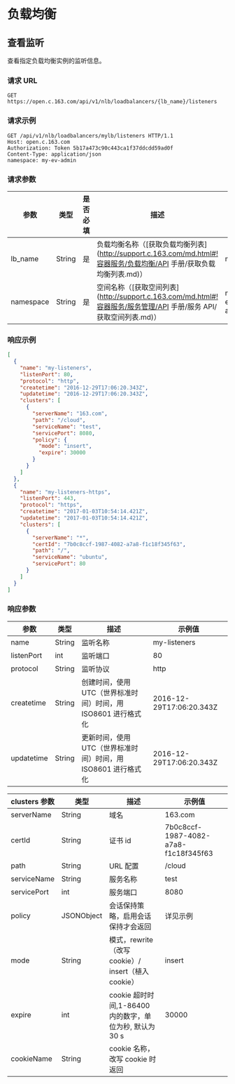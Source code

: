 # 负载均衡

## 查看监听

查看指定负载均衡实例的监听信息。

### 请求 URL

`GET https://open.c.163.com/api/v1/nlb/loadbalancers/{lb_name}/listeners`

### 请求示例

```http
GET /api/v1/nlb/loadbalancers/mylb/listeners HTTP/1.1
Host: open.c.163.com
Authorization: Token 5b17a473c90c443ca1f37ddcdd59ad0f
Content-Type: application/json
namespace: my-ev-admin
```

### 请求参数

|    参数    |  类型  | 是否必填 |                                      描述                                      |    示例值    |
|------------|--------|----------|--------------------------------------------------------------------------------|--------------|
| lb_name    | String | 是       | 负载均衡名称（[获取负载均衡列表](http://support.c.163.com/md.html#!容器服务/负载均衡/API 手册/获取负载均衡列表.md)）                               | mylb         |
| namespace  | String | 是       | 空间名称（[获取空间列表](http://support.c.163.com/md.html#!容器服务/服务管理/API 手册/服务 API/获取空间列表.md)）                                       | my-ev-admin  |

### 响应示例

```json
[
  {
    "name": "my-listeners",
    "listenPort": 80,
    "protocol": "http",
    "createtime": "2016-12-29T17:06:20.343Z",
    "updatetime": "2016-12-29T17:06:20.343Z",
    "clusters": [
      {
        "serverName": "163.com",
        "path": "/cloud",
        "serviceName": "test",
        "servicePort": 8080,
        "policy": {
          "mode": "insert",
          "expire": 30000
        }
      }
    ]
  },
  {
    "name": "my-listeners-https",
    "listenPort": 443,
    "protocol": "https",
    "createtime": "2017-01-03T10:54:14.421Z",
    "updatetime": "2017-01-03T10:54:14.421Z",
    "clusters": [
      {
        "serverName": "*",
        "certId": "7b0c8ccf-1987-4082-a7a8-f1c18f345f63",
        "path": "/",
        "serviceName": "ubuntu",
        "servicePort": 80
      }
    ]
  }
]
```

### 响应参数

|    参数    |  类型  |                              描述                             |          示例值          |
|------------|--------|---------------------------------------------------------------|--------------------------|
| name       | String | 监听名称                                                      | my-listeners             |
| listenPort | int    | 监听端口                                                      | 80                       |
| protocol   | String | 监听协议                                                      | http                     |
| createtime | String | 创建时间，使用 UTC（世界标准时间）时间，用 ISO8601 进行格式化 | 2016-12-29T17:06:20.343Z |
| updatetime | String | 更新时间，使用 UTC（世界标准时间）时间，用 ISO8601 进行格式化 | 2016-12-29T17:06:20.343Z |

| clusters 参数 |    类型    |                           描述                          |                示例值                |
|---------------|------------|---------------------------------------------------------|--------------------------------------|
| serverName    | String     | 域名                                                    | 163.com                              |
| certId        | String     | 证书 id                                                 | 7b0c8ccf-1987-4082-a7a8-f1c18f345f63 |
| path          | String     | URL 配置                                                | /cloud                               |
| serviceName   | String     | 服务名称                                                | test                                 |
| servicePort   | int        | 服务端口                                                | 8080                                 |
| policy        | JSONObject | 会话保持策略，启用会话保持才会返回                      | 详见示例                             |
| mode          | String     | 模式，rewrite（改写 cookie）/ insert（植入 cookie）     | insert                               |
| expire        | int        | cookie 超时时间,1-86400 内的数字，单位为秒, 默认为 30 s | 30000                                |
| cookieName    | String     | cookie 名称，改写 cookie 时返回                         |                                      |
